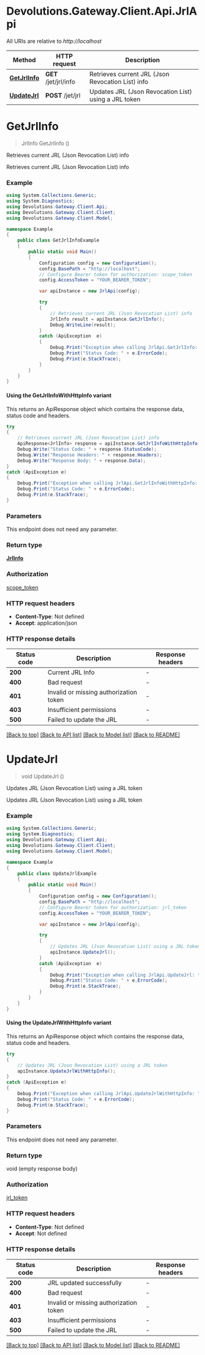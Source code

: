 # Devolutions.Gateway.Client.Api.JrlApi

All URIs are relative to *http://localhost*

| Method | HTTP request | Description |
|--------|--------------|-------------|
| [**GetJrlInfo**](JrlApi.md#getjrlinfo) | **GET** /jet/jrl/info | Retrieves current JRL (Json Revocation List) info |
| [**UpdateJrl**](JrlApi.md#updatejrl) | **POST** /jet/jrl | Updates JRL (Json Revocation List) using a JRL token |

<a id="getjrlinfo"></a>
# **GetJrlInfo**
> JrlInfo GetJrlInfo ()

Retrieves current JRL (Json Revocation List) info

Retrieves current JRL (Json Revocation List) info

### Example
```csharp
using System.Collections.Generic;
using System.Diagnostics;
using Devolutions.Gateway.Client.Api;
using Devolutions.Gateway.Client.Client;
using Devolutions.Gateway.Client.Model;

namespace Example
{
    public class GetJrlInfoExample
    {
        public static void Main()
        {
            Configuration config = new Configuration();
            config.BasePath = "http://localhost";
            // Configure Bearer token for authorization: scope_token
            config.AccessToken = "YOUR_BEARER_TOKEN";

            var apiInstance = new JrlApi(config);

            try
            {
                // Retrieves current JRL (Json Revocation List) info
                JrlInfo result = apiInstance.GetJrlInfo();
                Debug.WriteLine(result);
            }
            catch (ApiException  e)
            {
                Debug.Print("Exception when calling JrlApi.GetJrlInfo: " + e.Message);
                Debug.Print("Status Code: " + e.ErrorCode);
                Debug.Print(e.StackTrace);
            }
        }
    }
}
```

#### Using the GetJrlInfoWithHttpInfo variant
This returns an ApiResponse object which contains the response data, status code and headers.

```csharp
try
{
    // Retrieves current JRL (Json Revocation List) info
    ApiResponse<JrlInfo> response = apiInstance.GetJrlInfoWithHttpInfo();
    Debug.Write("Status Code: " + response.StatusCode);
    Debug.Write("Response Headers: " + response.Headers);
    Debug.Write("Response Body: " + response.Data);
}
catch (ApiException e)
{
    Debug.Print("Exception when calling JrlApi.GetJrlInfoWithHttpInfo: " + e.Message);
    Debug.Print("Status Code: " + e.ErrorCode);
    Debug.Print(e.StackTrace);
}
```

### Parameters
This endpoint does not need any parameter.
### Return type

[**JrlInfo**](JrlInfo.md)

### Authorization

[scope_token](../README.md#scope_token)

### HTTP request headers

 - **Content-Type**: Not defined
 - **Accept**: application/json


### HTTP response details
| Status code | Description | Response headers |
|-------------|-------------|------------------|
| **200** | Current JRL Info |  -  |
| **400** | Bad request |  -  |
| **401** | Invalid or missing authorization token |  -  |
| **403** | Insufficient permissions |  -  |
| **500** | Failed to update the JRL |  -  |

[[Back to top]](#) [[Back to API list]](../README.md#documentation-for-api-endpoints) [[Back to Model list]](../README.md#documentation-for-models) [[Back to README]](../README.md)

<a id="updatejrl"></a>
# **UpdateJrl**
> void UpdateJrl ()

Updates JRL (Json Revocation List) using a JRL token

Updates JRL (Json Revocation List) using a JRL token

### Example
```csharp
using System.Collections.Generic;
using System.Diagnostics;
using Devolutions.Gateway.Client.Api;
using Devolutions.Gateway.Client.Client;
using Devolutions.Gateway.Client.Model;

namespace Example
{
    public class UpdateJrlExample
    {
        public static void Main()
        {
            Configuration config = new Configuration();
            config.BasePath = "http://localhost";
            // Configure Bearer token for authorization: jrl_token
            config.AccessToken = "YOUR_BEARER_TOKEN";

            var apiInstance = new JrlApi(config);

            try
            {
                // Updates JRL (Json Revocation List) using a JRL token
                apiInstance.UpdateJrl();
            }
            catch (ApiException  e)
            {
                Debug.Print("Exception when calling JrlApi.UpdateJrl: " + e.Message);
                Debug.Print("Status Code: " + e.ErrorCode);
                Debug.Print(e.StackTrace);
            }
        }
    }
}
```

#### Using the UpdateJrlWithHttpInfo variant
This returns an ApiResponse object which contains the response data, status code and headers.

```csharp
try
{
    // Updates JRL (Json Revocation List) using a JRL token
    apiInstance.UpdateJrlWithHttpInfo();
}
catch (ApiException e)
{
    Debug.Print("Exception when calling JrlApi.UpdateJrlWithHttpInfo: " + e.Message);
    Debug.Print("Status Code: " + e.ErrorCode);
    Debug.Print(e.StackTrace);
}
```

### Parameters
This endpoint does not need any parameter.
### Return type

void (empty response body)

### Authorization

[jrl_token](../README.md#jrl_token)

### HTTP request headers

 - **Content-Type**: Not defined
 - **Accept**: Not defined


### HTTP response details
| Status code | Description | Response headers |
|-------------|-------------|------------------|
| **200** | JRL updated successfully |  -  |
| **400** | Bad request |  -  |
| **401** | Invalid or missing authorization token |  -  |
| **403** | Insufficient permissions |  -  |
| **500** | Failed to update the JRL |  -  |

[[Back to top]](#) [[Back to API list]](../README.md#documentation-for-api-endpoints) [[Back to Model list]](../README.md#documentation-for-models) [[Back to README]](../README.md)

